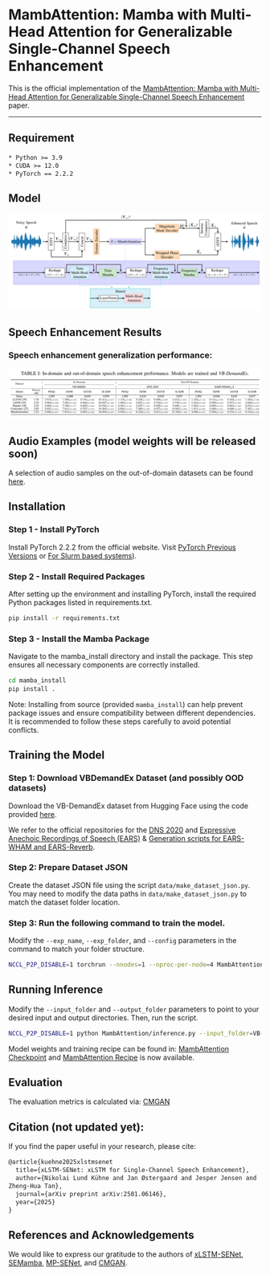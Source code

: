 # MambAttention: Mamba with Multi-Head Attention for Generalizable Single-Channel Speech Enhancement

This is the official implementation of the [MambAttention: Mamba with Multi-Head Attention for Generalizable Single-Channel Speech Enhancement](https://arxiv.org/abs/2501.06146) paper.

---


## Requirement
    * Python >= 3.9
    * CUDA >= 12.0
    * PyTorch == 2.2.2

## Model

![MambAttention model](imgs/MambAttention.jpg)

## Speech Enhancement Results
### Speech enhancement generalization performance:
![VBDEMANDEx_Results](imgs/table_1.jpg)

## Audio Examples (model weights will be released soon)
A selection of audio samples on the out-of-domain datasets can be found [here](https://github.com/NikolaiKyhne/MambAttention/tree/main/audio_examples).

## Installation

### Step 1 - Install PyTorch

Install PyTorch 2.2.2 from the official website. Visit [PyTorch Previous Versions](https://pytorch.org/get-started/previous-versions/) or [For Slurm based systems](https://hub.docker.com/r/pytorch/pytorch/tags)).

### Step 2 - Install Required Packages

After setting up the environment and installing PyTorch, install the required Python packages listed in requirements.txt.

```bash
pip install -r requirements.txt
```

### Step 3 - Install the Mamba Package

Navigate to the mamba_install directory and install the package. This step ensures all necessary components are correctly installed.

```bash
cd mamba_install
pip install .
```

Note: Installing from source (provided `mamba_install`) can help prevent package issues and ensure compatibility between different dependencies. It is recommended to follow these steps carefully to avoid potential conflicts.

## Training the Model

### Step 1: Download VBDemandEx Dataset (and possibly OOD datasets)
Download the VB-DemandEx dataset from Hugging Face using the code provided [here](https://github.com/NikolaiKyhne/MambAttention/blob/main/download_dataset.py).

We refer to the official repositories for the [DNS 2020](https://github.com/microsoft/DNS-Challenge/tree/interspeech2020/master) and [Expressive Anechoic Recordings of Speech (EARS)](https://github.com/facebookresearch/ears_dataset) & [Generation scripts for EARS-WHAM and EARS-Reverb](https://github.com/sp-uhh/ears_benchmark).

### Step 2: Prepare Dataset JSON

Create the dataset JSON file using the script `data/make_dataset_json.py`. You may need to modify the data paths in `data/make_dataset_json.py` to match the dataset folder location.

### Step 3: Run the following command to train the model.

Modify the `--exp_name`, `--exp_folder`, and `--config` parameters in the command to match your folder structure.

```bash
NCCL_P2P_DISABLE=1 torchrun --nnodes=1 --nproc-per-node=4 MambAttention/train.py --exp_name=seed3441 --exp_folder=results/ --config=MambAttention/checkpoints/MambAttention_seed3441_VB-DemandEx.yaml
```

## Running Inference

Modify the `--input_folder` and `--output_folder` parameters to point to your desired input and output directories. Then, run the script.

```bash
NCCL_P2P_DISABLE=1 python MambAttention/inference.py --input_folder=VB-DemandEx/noisy_test --output_folder=output --checkpoint_file=results/seed3441/g_00xxxxxx.pth --config=MambAttention/checkpoints/MambAttention_seed3441_VB-DemandEx.yaml
```

Model weights and training recipe can be found in: [MambAttention Checkpoint](checkpoints/MambAttention_seed3441_VB-DemandEx.pth) and [MambAttention Recipe](checkpoints/MambAttention_seed3441_VB-DemandEx.yaml) is now available.


## Evaluation
The evaluation metrics is calculated via: [CMGAN](https://github.com/ruizhecao96/CMGAN/blob/main/src/tools/compute_metrics.py)  


## Citation (not updated yet):
If you find the paper useful in your research, please cite:  
```
@article{kuehne2025xlstmsenet
  title={xLSTM-SENet: xLSTM for Single-Channel Speech Enhancement},
  author={Nikolai Lund Kühne and Jan Østergaard and Jesper Jensen and Zheng-Hua Tan},
  journal={arXiv preprint arXiv:2501.06146},
  year={2025}
}
```

## References and Acknowledgements
We would like to express our gratitude to the authors of [xLSTM-SENet](https://github.com/NikolaiKyhne/xLSTM-SENet), [SEMamba](https://github.com/RoyChao19477/SEMamba), [MP-SENet](https://github.com/yxlu-0102/MP-SENet/tree/main), and [CMGAN](https://github.com/ruizhecao96/CMGAN).
